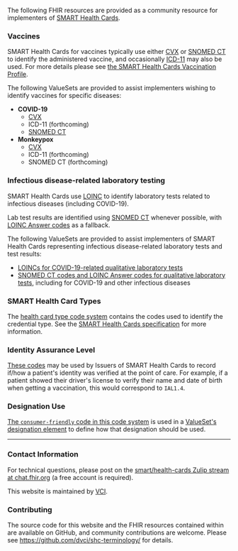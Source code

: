 The following FHIR resources are provided as a community resource for implementers of [SMART Health Cards](https://smarthealth.cards/).

### Vaccines

SMART Health Cards for vaccines typically use either [CVX](https://www2.cdc.gov/vaccines/iis/iisstandards/vaccines.asp?rpt=cvx) or [SNOMED CT](https://www.snomed.org/) to identify the administered vaccine, and occasionally [ICD-11](https://icdcdn.who.int/icd11referenceguide/en/html/index.html) may also be used. For more details please see [the SMART Health Cards Vaccination Profile](https://vci.org/ig/vaccination-and-testing/StructureDefinition-shc-vaccination-dm.html).

The following ValueSets are provided to assist implementers wishing to identify vaccines for specific diseases:

* **COVID-19**
  * [CVX](ValueSet-covid-cvx.html)
  * ICD-11 (forthcoming)
  * [SNOMED CT](ValueSet-covid-19-vaccine-snomed-value-set.html)
* **Monkeypox**
  * [CVX](ValueSet-monkeypox-cvx.html)
  * ICD-11 (forthcoming)
  * SNOMED CT (forthcoming)

### Infectious disease-related laboratory testing

SMART Health Cards use [LOINC](https://loinc.org/) to identify laboratory tests related to infectious diseases (including COVID-19).

Lab test results are identified using [SNOMED CT](https://www.snomed.org/) whenever possible, with [LOINC Answer codes](https://loinc.org/answer-file/) as a fallback.

The following ValueSets are provided to assist implementers of SMART Health Cards representing infectious disease-related laboratory tests and test results:

* [LOINCs for COVID-19-related qualitative laboratory tests](ValueSet-qualitative-covid-lab-test-value-set.html)
* [SNOMED CT codes and LOINC Answer codes for qualitative laboratory tests](ValueSet-qualitative-lab-test-result-value-set.html), including for COVID-19 and other infectious diseases

### SMART Health Card Types

The [health card type code system](CodeSystem-health-card.html) contains the codes used to identify the credential type. See the [SMART Health Cards specification](https://spec.smarthealth.cards/#health-cards-are-encoded-as-compact-serialization-json-web-signatures-jws) for more information.

### Identity Assurance Level

[These codes](CodeSystem-identity-assurance-level.html) may be used by Issuers of SMART Health Cards to record if/how a patient's identity was verified at the point of care. For example, if a patient showed their driver's license to verify their name and date of birth when getting a vaccination, this would correspond to `IAL1.4`.

### Designation Use

[The `consumer-friendly` code in this code system](CodeSystem-designation-use.html) is used in a [ValueSet's designation element](https://www.hl7.org/fhir/valueset-definitions.html#ValueSet.compose.include.concept.designation) to define how that designation should be used. 

----

### Contact Information

For technical questions, please post on the [smart/health-cards Zulip stream at chat.fhir.org](https://chat.fhir.org/#narrow/stream/284830-smart.2Fhealth-cards) (a free account is required).

This website is maintained by [VCI](https://vci.org).

### Contributing

The source code for this website and the FHIR resources contained within are available on GitHub, and community contributions are welcome. Please see <https://github.com/dvci/shc-terminology/> for details.